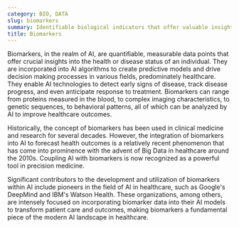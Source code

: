 ```yaml
---
category: BIO, DATA
slug: biomarkers
summary: Identifiable biological indicators that offer valuable insights into the health or disease status of an individual in the context of AI.
title: Biomarkers
---
```


Biomarkers, in the realm of AI, are quantifiable, measurable data points that offer crucial insights into the health or disease status of an individual. They are incorporated into AI algorithms to create predictive models and drive decision making processes in various fields, predominately healthcare. They enable AI technologies to detect early signs of disease, track disease progress, and even anticipate response to treatment. Biomarkers can range from proteins measured in the blood, to complex imaging characteristics, to genetic sequences, to behavioral patterns, all of which can be analyzed by AI to improve healthcare outcomes.

Historically, the concept of biomarkers has been used in clinical medicine and research for several decades. However, the integration of biomarkers into AI to forecast health outcomes is a relatively recent phenomenon that has come into prominence with the advent of Big Data in healthcare around the 2010s. Coupling AI with biomarkers is now recognized as a powerful tool in precision medicine.

Significant contributors to the development and utilization of biomarkers within AI include pioneers in the field of AI in healthcare, such as Google's DeepMind and IBM's Watson Health. These organizations, among others, are intensely focused on incorporating biomarker data into their AI models to transform patient care and outcomes, making biomarkers a fundamental piece of the modern AI landscape in healthcare.